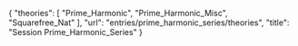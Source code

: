 {
    "theories": [
        "Prime_Harmonic",
        "Prime_Harmonic_Misc",
        "Squarefree_Nat"
    ],
    "url": "entries/prime_harmonic_series/theories",
    "title": "Session Prime_Harmonic_Series"
}